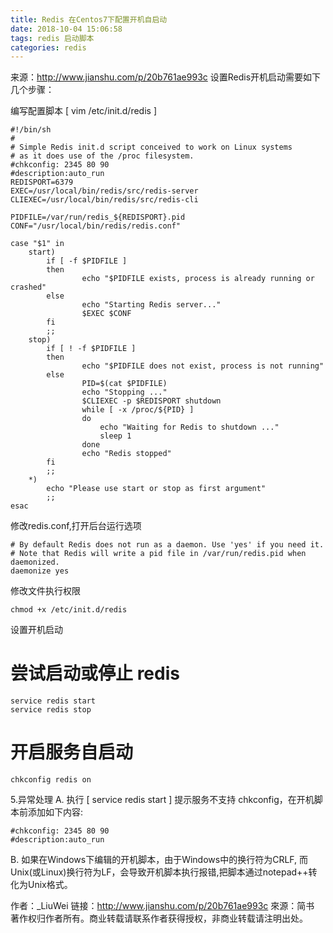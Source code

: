 ```yaml
---
title: Redis 在Centos7下配置开机自启动
date: 2018-10-04 15:06:58
tags: redis 启动脚本
categories: redis
---
```


来源：http://www.jianshu.com/p/20b761ae993c
设置Redis开机启动需要如下几个步骤：
<!-- more -->

编写配置脚本 [ vim /etc/init.d/redis ]

```
#!/bin/sh
#
# Simple Redis init.d script conceived to work on Linux systems
# as it does use of the /proc filesystem.
#chkconfig: 2345 80 90
#description:auto_run
REDISPORT=6379
EXEC=/usr/local/bin/redis/src/redis-server
CLIEXEC=/usr/local/bin/redis/src/redis-cli

PIDFILE=/var/run/redis_${REDISPORT}.pid
CONF="/usr/local/bin/redis/redis.conf"

case "$1" in
    start)
        if [ -f $PIDFILE ]
        then
                echo "$PIDFILE exists, process is already running or crashed"
        else
                echo "Starting Redis server..."
                $EXEC $CONF
        fi
        ;;
    stop)
        if [ ! -f $PIDFILE ]
        then
                echo "$PIDFILE does not exist, process is not running"
        else
                PID=$(cat $PIDFILE)
                echo "Stopping ..."
                $CLIEXEC -p $REDISPORT shutdown
                while [ -x /proc/${PID} ]
                do
                    echo "Waiting for Redis to shutdown ..."
                    sleep 1
                done
                echo "Redis stopped"
        fi
        ;;
    *)
        echo "Please use start or stop as first argument"
        ;;
esac
```

修改redis.conf,打开后台运行选项

```
# By default Redis does not run as a daemon. Use 'yes' if you need it.
# Note that Redis will write a pid file in /var/run/redis.pid when daemonized.
daemonize yes
```

修改文件执行权限

```
chmod +x /etc/init.d/redis
```

设置开机启动
# 尝试启动或停止 redis

```
service redis start
service redis stop
```

# 开启服务自启动

```
chkconfig redis on
```

5.异常处理
A. 执行 [ service redis start ] 提示服务不支持 chkconfig，在开机脚本前添加如下内容:

```
#chkconfig: 2345 80 90
#description:auto_run
```

B. 如果在Windows下编辑的开机脚本，由于Windows中的换行符为CRLF, 而Unix(或Linux)换行符为LF，会导致开机脚本执行报错,把脚本通过notepad++转化为Unix格式。

作者：_LiuWei
链接：http://www.jianshu.com/p/20b761ae993c
來源：简书
著作权归作者所有。商业转载请联系作者获得授权，非商业转载请注明出处。
